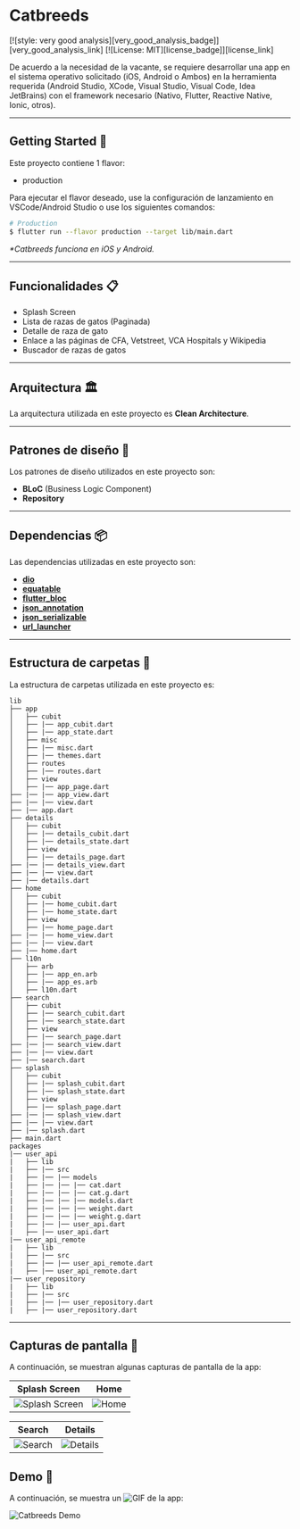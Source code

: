 # Catbreeds

[![style: very good analysis][very_good_analysis_badge]][very_good_analysis_link]
[![License: MIT][license_badge]][license_link]

De acuerdo a la necesidad de la vacante, se requiere desarrollar una app en el sistema operativo solicitado (iOS, Android o Ambos) en la herramienta requerida (Android Studio, XCode, Visual Studio, Visual Code, Idea JetBrains) con el framework necesario (Nativo, Flutter, Reactive Native, Ionic, otros).

---

## Getting Started 🚀

Este proyecto contiene 1 flavor:

- production

Para ejecutar el flavor deseado, use la configuración de lanzamiento en VSCode/Android Studio o use los siguientes comandos:

```sh
# Production
$ flutter run --flavor production --target lib/main.dart
```

_\*Catbreeds funciona en iOS y Android._

---

## Funcionalidades 📋

- Splash Screen
- Lista de razas de gatos (Paginada)
- Detalle de raza de gato
- Enlace a las páginas de CFA, Vetstreet, VCA Hospitals y Wikipedia
- Buscador de razas de gatos

---

## Arquitectura 🏛️

La arquitectura utilizada en este proyecto es **Clean Architecture**.

---

## Patrones de diseño 🎨

Los patrones de diseño utilizados en este proyecto son:

- **BLoC** (Business Logic Component)
- **Repository**

---

## Dependencias 📦

Las dependencias utilizadas en este proyecto son:

- **[dio](https://pub.dev/packages/dio)**
- **[equatable](https://pub.dev/packages/equatable)**
- **[flutter_bloc](https://pub.dev/packages/flutter_bloc)**
- **[json_annotation](https://pub.dev/packages/json_annotation)**
- **[json_serializable](https://pub.dev/packages/json_serializable)**
- **[url_launcher](https://pub.dev/packages/url_launcher)**

---

## Estructura de carpetas 📁

La estructura de carpetas utilizada en este proyecto es:

```
lib
├── app
│   ├── cubit
│   ├── |── app_cubit.dart
│   ├── |── app_state.dart
│   ├── misc
│   ├── |── misc.dart
│   ├── |── themes.dart
│   ├── routes
│   ├── |── routes.dart
│   ├── view
│   ├── |── app_page.dart
├── |── |── app_view.dart
├── |── |── view.dart
├── |── app.dart
├── details
│   ├── cubit
│   ├── |── details_cubit.dart
│   ├── |── details_state.dart
│   ├── view
│   ├── |── details_page.dart
├── |── |── details_view.dart
├── |── |── view.dart
├── |── details.dart
├── home
│   ├── cubit
│   ├── |── home_cubit.dart
│   ├── |── home_state.dart
│   ├── view
│   ├── |── home_page.dart
├── |── |── home_view.dart
├── |── |── view.dart
├── |── home.dart
├── l10n
│   ├── arb
│   ├── |── app_en.arb
│   ├── |── app_es.arb
│   ├── l10n.dart
├── search
│   ├── cubit
│   ├── |── search_cubit.dart
│   ├── |── search_state.dart
│   ├── view
│   ├── |── search_page.dart
├── |── |── search_view.dart
├── |── |── view.dart
├── |── search.dart
├── splash
│   ├── cubit
│   ├── |── splash_cubit.dart
│   ├── |── splash_state.dart
│   ├── view
│   ├── |── splash_page.dart
├── |── |── splash_view.dart
├── |── |── view.dart
├── |── splash.dart
├── main.dart
packages
|── user_api
|   ├── lib
|   ├── |── src
|   ├── |── |── models
|   ├── |── |── |── cat.dart
|   ├── |── |── |── cat.g.dart
|   ├── |── |── |── models.dart
|   ├── |── |── |── weight.dart
|   ├── |── |── |── weight.g.dart
|   ├── |── |── user_api.dart
|   ├── |── user_api.dart
|── user_api_remote
|   ├── lib
|   ├── |── src
|   ├── |── |── user_api_remote.dart
|   ├── |── user_api_remote.dart
|── user_repository
|   ├── lib
|   ├── |── src
|   ├── |── |── user_repository.dart
|   ├── |── user_repository.dart
```

---

## Capturas de pantalla 📸

A continuación, se muestran algunas capturas de pantalla de la app:

| Splash Screen | Home |
| ------------- | ---- |
| ![Splash Screen](images/splash_screen.png) | ![Home](images/home.png) |

| Search | Details |
| ------ | ------- |
| ![Search](images/search.png) | ![Details](images/details.png) |

## Demo 🎥

A continuación, se muestra un ![GIF](https://storage.googleapis.com/maersk-entregas-production/demo.gif) de la app:

![Catbreeds Demo](https://storage.googleapis.com/maersk-entregas-production/demo.gif)
